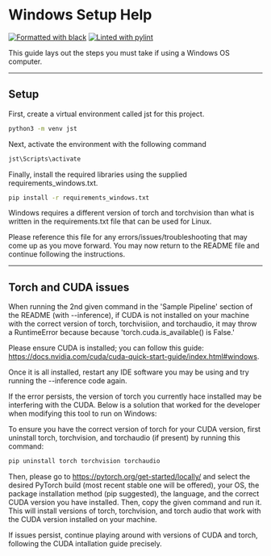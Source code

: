 Windows Setup Help
================

[![Formatted with black](https://img.shields.io/badge/code%20style-black-000000.svg)](https://github.com/ambv/black)
[![Linted with pylint](https://img.shields.io/badge/linting-pylint-green)](https://github.com/PyCQA/pylint)


This guide lays out the steps you must take if using a Windows OS computer.

----

## Setup

First, create a virtual environment called jst for this project.
```bash
python3 -m venv jst
```

Next, activate the environment with the following command
```bash
jst\Scripts\activate
```

Finally, install the required libraries using the supplied requirements_windows.txt.
```bash
pip install -r requirements_windows.txt
```
Windows requires a different version of torch and torchvision than what is written in the requirements.txt file that can be used for Linux.

Please reference this file for any errors/issues/troubleshooting that may come up as you move forward.
You may now return to the README file and continue following the instructions.

----

## Torch and CUDA issues

When running the 2nd given command in the 'Sample Pipeline' section of the README (with --inference), if CUDA is not installed on your machine with the correct
version of torch, torchvisiion, and torchaudio, it may throw a RuntimeError because because 'torch.cuda.is_available() is False.'

Please ensure CUDA is installed; you can follow this guide: https://docs.nvidia.com/cuda/cuda-quick-start-guide/index.html#windows.

Once it is all installed, restart any IDE software you may be using and try running the --inference code again.

If the error persists, the version of torch you currently hace installed may be interfering with the CUDA. Below is a solution that worked for the developer when
modifying this tool to run on Windows:

To ensure you have the correct version of torch for your CUDA version, first uninstall torch, torchvision, and torchaudio (if present) by running this command:

```bash
pip uninstall torch torchvision torchaudio
```

Then, please go to https://pytorch.org/get-started/locally/ and select the desired PyTorch build (most recent stable one will be offered), your OS,
the package installation method (pip suggested), the language, and the correct CUDA version you have installed. Then, copy the given command and run it. This will
install versions of torch, torchvision, and torch audio that work with the CUDA version installed on your machine.

If issues persist, continue playing around with versions of CUDA and torch, following the CUDA intallation guide precisely.
